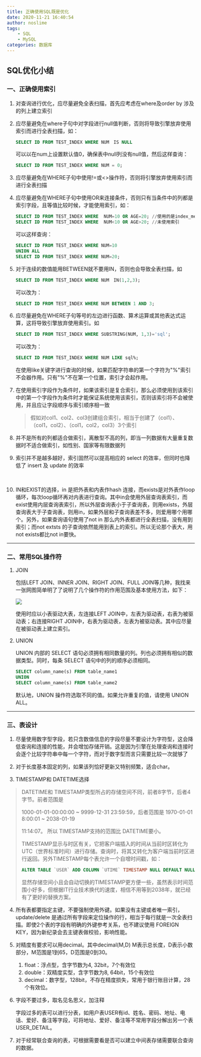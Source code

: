```yaml
---
title: 正确使用SQL既是优化
date: 2020-11-21 16:40:54
author: noslime
tags: 
	- SQL
	- MySQL
categories: 数据库
---
```


## SQL优化小结

### 一、正确使用索引

1. 对查询进行优化，应尽量避免全表扫描，首先应考虑在where及order by 涉及的列上建立索引

2. 应尽量避免在where子句中对字段进行null值判断，否则将导致引擎放弃使用索引而进行全表扫描，如：

   ```SQL
   SELECT ID FROM TEST_INDEX WHERE NUM　IS NULL
   ```

   可以以在num上设置默认值0，确保表中null列没有null值，然后这样查询：

   ```sql
   SELECT ID FROM TEST_INDEX WHERE NUM = 0;
   ```

3. 应尽量避免在WHERE子句中使用!=或<>操作符，否则将引擎放弃使用索引而进行全表扫描

4. 应尽量避免在WHERE子句中使用OR来连接条件，否则只有当条件中的列都是索引字段，且等值比较时候，才能使用索引，如：

   ```sql
   SELECT ID FROM TEST_INDEX WHERE  NUM=10 OR AGE=20; //使用的是index_merge
   SELECT ID FROM TEST_INDEX WHERE  NUM<10 OR AGE>20; //未使用索引
   ```

   可以这样查询：

   ```sql
   SELECT ID FROM TEST_INDEX WHERE NUM=10
   UNION ALL
   SELECT ID FROM TEST_INDEX WHERE NUM=20;
   ```

5. 对于连续的数值能用BETWEEN就不要用IN，否则也会导致全表扫描，如

   ```sql
   SELECT ID FROM TEST_INDEX WHERE NUM　IN(1,2,3);
   ```

   可以改为：

   ```sql
   SELECT ID FROM TEST_INDEX WHERE NUM BETWEEN 1 AND 3;
   ```

   

6. 应尽量避免在WHERE子句等号的左边进行函数、算术运算或其他表达式运算，这将导致引擎放弃使用索引。如

   ```sql
   SELECT ID FROM TEST_INDEX WHERE SUBSTRING(NUM, 1,3)='sql';
   ```

   可以改为：

   ```sql
   SELECT ID FROM TEST_INDEX WHERE NUM LIKE sql%;
   ```

   在使用like关键字进行查询的时候，如果匹配字符串的第一个字符为"%"索引不会器作用。只有"%"不在第一个位置，索引才会起作用。

7. 在使用索引字段作为条件时，如果该索引是复合索引，那么必须使用到该索引中的第一个字段作为条件时才能保证系统使用该索引，否则该索引将不会被使用，并且应让字段顺序与索引顺序相一致

   > 假如对col1、col2、col3创建组合索引，相当于创建了（col1）、（col1，col2）、（col1，col2，col3）3个索引

8. 并不是所有的列都适合做索引，离散型不高的列，即当一列数据有大量重复数据时不适合做索引，如性别、国家等有限数据列

9. 索引并不是越多越好，索引固然可以提高相应的 select 的效率，但同时也降低了 insert 及 update 的效率

   ​	

11. IN和EXIST的选择，in 是把外表和内表作hash 连接，而exists是对外表作loop循环，每次loop循环再对内表进行查询。其中in会使用外层查询表索引，而exist使用内层查询表索引，所以外层查询表小于子查询表，则用exists，外层查询表大于子查询表，则用in，如果外层和子查询表差不多，则爱用哪个用哪个。另外，如果查询语句使用了not in 那么内外表都进行全表扫描，没有用到索引；而not extsts 的子查询依然能用到表上的索引。所以无论那个表大，用not exists都比not in要快。

    

---



### 二、常用SQL操作符

1. JOIN

   包括LEFT JOIN、INNER JOIN、RIGHT JOIN、FULL JOIN等几种，我找来一张网图简单明了了说明了几个操作符的作用范围及基本使用方法，如下：

   ![](https://cdn.jsdelivr.net/gh/noslime/noslime.github.io@master/source/images/sqljoins.png)

   使用时应以小表驱动大表，左连接LEFT JOIN中，左表为驱动表，右表为被驱动表；右连接RIGHT JOIN中，右表为驱动表，左表为被驱动表。其中应尽量在被驱动表上建立索引。

2. UNION 

   UNION 内部的 SELECT 语句必须拥有相同数量的列。列也必须拥有相似的数据类型。同时，每条 SELECT 语句中的列的顺序必须相同。

   ```sql
   SELECT column_name(s) FROM table_name1
   UNION
   SELECT column_name(s) FROM table_name2
   ```

   默认地，UNION 操作符选取不同的值。如果允许重复的值，请使用 UNION ALL。

-----



### 三、表设计

1. 尽量使用数字型字段，若只含数值信息的字段尽量不要设计为字符型，这会降低查询和连接的性能，并会增加存储开销。这是因为引擎在处理查询和连接时会逐个比较字符串中每一个字符，而对于数字型而言只需要比较一次就够了

2. 对于长度基本固定的列，如果该列恰好更新又特别频繁，适合char。

3.  TIMESTAMP和 DATETIME选择

   > DATETIME和 TIMESTAMP类型所占的存储空间不同，前者8字节，后者4字节。前者范围是 
   >
   > 1000-01-01-00:00:00 ~ 9999-12-31 23:59:59，后者范围是 1970-01-01 8:00:01 ~ 2038-01-19 
   >
   > 11:14:07。 所以 TIMESTAMP支持的范围比 DATETIME要小。
   >
   > TIMESTAMP显示与时区有关，它把客户端插入的时间从当前时区转化为UTC（世界标准时间）进行存储。查询时，将其又转化为客户端当前时区进行返回。另外TIMESTAMP每个表允许一个自增时间戳，如：
   >
   > ```sql
   > ALTER TABLE `USER` ADD COLUMN `UTIME` TIMESTAMP NULL DEFAULT NULL ON UPDATE CURRENT_TIMESTAMP; //UTIME字段插入更新数据时不需指定
   > ```
   >
   > 显然存储空间小且会自动切换的TIMESTAMP更方便一些，虽然表示时间范围小好多，但根据IT行业技术换代的速度，相信不用等到2038年，就已经有了更好的替换方案。
   >
   > 

4.  所有表都要指定主键，不要强制使用外键。如果没有主键或者唯一索引，update/delete 是通过所有字段来定位操作的行，相当于每行就是一次全表扫描。即使2个表的字段有明确的外键参考关系，也不建议使用 FOREIGN KEY，因为新纪录会去主键表做校验，影响性能。

5. 对精度有要求可以用decimal。其中decimal(M,D) M表示总长度，D表示小数部分，M范围是1到65，D范围是0到30。

   1. float：浮点型，含字节数为4, 32bit，7个有效位
   2. double：双精度实型，含字节数为8, 64bit，15个有效位
   3. decimal：数字型，128bit，不存在精度损失，常用于银行账目计算，28个有效位。

6. 字段不要过多，取名见名思义，加注释

   字段过多的表可以进行分表，如用户表USER有id、姓名、密码、地址、电话、爱好、备注等字段，可将地址、爱好、备注等不常用字段分解出另一个表USER_DETAIL。

7. 对于经常联合查询的表，可根据需要看是否可以建立中间表存储需要联合查询的数据。

